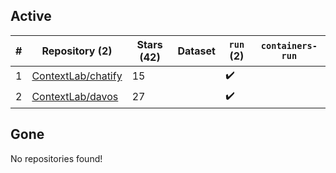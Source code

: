 ## Active
| # | Repository (2) | Stars (42) | Dataset | `run` (2) | `containers-run` |
| --- | --- | --- | --- | --- | --- |
| 1 | [ContextLab/chatify](https://github.com/ContextLab/chatify) | 15 |  | :heavy_check_mark: |  |
| 2 | [ContextLab/davos](https://github.com/ContextLab/davos) | 27 |  | :heavy_check_mark: |  |

## Gone
No repositories found!
